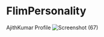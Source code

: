 # FlimPersonality
AjithKumar Profile
![Screenshot (67)](https://user-images.githubusercontent.com/107023474/200904807-c50acd16-ba12-41a9-a920-7cc21eca285c.png)

